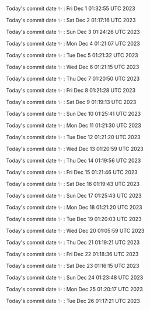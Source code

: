 Today's commit date ✨ : Fri Dec 1 01:32:55 UTC 2023 

Today's commit date ✨ : Sat Dec 2 01:17:16 UTC 2023 

Today's commit date ✨ : Sun Dec 3 01:24:26 UTC 2023 

Today's commit date ✨ : Mon Dec 4 01:21:07 UTC 2023 

Today's commit date ✨ : Tue Dec 5 01:21:32 UTC 2023 

Today's commit date ✨ : Wed Dec 6 01:21:15 UTC 2023 

Today's commit date ✨ : Thu Dec 7 01:20:50 UTC 2023 

Today's commit date ✨ : Fri Dec 8 01:21:28 UTC 2023 

Today's commit date ✨ : Sat Dec 9 01:19:13 UTC 2023 

Today's commit date ✨ : Sun Dec 10 01:25:41 UTC 2023 

Today's commit date ✨ : Mon Dec 11 01:21:30 UTC 2023 

Today's commit date ✨ : Tue Dec 12 01:21:20 UTC 2023 

Today's commit date ✨ : Wed Dec 13 01:20:59 UTC 2023 

Today's commit date ✨ : Thu Dec 14 01:19:56 UTC 2023 

Today's commit date ✨ : Fri Dec 15 01:21:46 UTC 2023 

Today's commit date ✨ : Sat Dec 16 01:19:43 UTC 2023 

Today's commit date ✨ : Sun Dec 17 01:25:43 UTC 2023 

Today's commit date ✨ : Mon Dec 18 01:21:20 UTC 2023 

Today's commit date ✨ : Tue Dec 19 01:20:03 UTC 2023 

Today's commit date ✨ : Wed Dec 20 01:05:59 UTC 2023 

Today's commit date ✨ : Thu Dec 21 01:19:21 UTC 2023 

Today's commit date ✨ : Fri Dec 22 01:18:36 UTC 2023 

Today's commit date ✨ : Sat Dec 23 01:16:15 UTC 2023 

Today's commit date ✨ : Sun Dec 24 01:23:48 UTC 2023 

Today's commit date ✨ : Mon Dec 25 01:20:17 UTC 2023 

Today's commit date ✨ : Tue Dec 26 01:17:21 UTC 2023 

